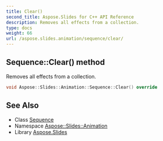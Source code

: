 ```yaml
---
title: Clear()
second_title: Aspose.Slides for C++ API Reference
description: Removes all effects from a collection.
type: docs
weight: 66
url: /aspose.slides.animation/sequence/clear/
---
```

## Sequence::Clear() method


Removes all effects from a collection.

```cpp
void Aspose::Slides::Animation::Sequence::Clear() override
```

## See Also

* Class [Sequence](../)
* Namespace [Aspose::Slides::Animation](../../)
* Library [Aspose.Slides](../../../)